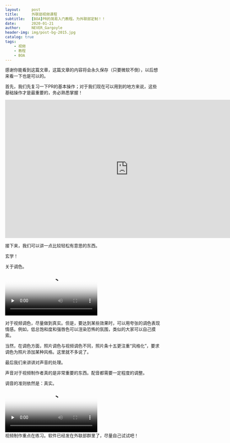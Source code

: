 ```yaml
---
layout:     post
title:      外联部视频课程
subtitle:   [BOA]PR的简易入门教程。为外联部定制！！
date:       2020-01-21
author:     NEVER_Gargoyle
header-img: img/post-bg-2015.jpg
catalog: true
tags:
    - 视频
    - 教程
    - BOA
---
```


感谢你能看到这篇文章，这篇文章的内容将会永久保存（只要微软不倒），以后想来看一下也是可以的。   

首先，我们先复习一下PR的基本操作；对于我们现在可以用到的地方来说，这些基础操作才是最重要的，务必熟悉掌握！   

<iframe 
    height=450 
    width=800 
    src="http://q62ssd5sv.bkt.clouddn.com/video1%E5%A4%8D%E4%B9%A0.mp4?e=1582333552&token=2tuIfajKFCm5nQiP-Ygqxa4iAMmVOhQCw9nGrqsa:88gJm4cVxUdILqEn0xQac1m-A9c=" 
    frameborder=0 
    allowfullscreen>
</iframe>

接下来，我们可以讲一点比较轻松有意思的东西。   

玄学！   

关于调色。   
<video id="video" controls="" preload="none" poster="http://om2bks7xs.bkt.clouddn.com/2017-08-26-Markdown-Advance-Video.jpg">
<source id="mp4" src="http://q62ssd5sv.bkt.clouddn.com/video2%E8%B0%83%E8%89%B2.mp4?e=1582333552&token=2tuIfajKFCm5nQiP-Ygqxa4iAMmVOhQCw9nGrqsa:KTlNnb5LhZx_9YdXCDY_CfYRHqM=" type="video/mp4">
</video>   

对于视频调色，尽量做到真实。但是，要达到某些效果时，可以用夸张的调色表现情感。例如，低总饱和度和强唇色可以渲染恐怖的氛围，类似的大家可以自己摸索。   

当然，在调色方面，照片调色与视频调色不同，照片条十五更注重“风格化”，要求调色为照片添加某种风格。这里就不多说了。   



最后我们来讲讲对声音的处理。   

声音对于视频制作者真的是非常重要的东西。配音都需要一定程度的调整。   

调音的准则依然是：真实。   
<video id="video" controls="" preload="none" poster="http://om2bks7xs.bkt.clouddn.com/2017-08-26-Markdown-Advance-Video.jpg">
<source id="mp4" src="http://q62ssd5sv.bkt.clouddn.com/video2%E8%B0%83%E8%89%B2.mp4?e=1582333552&token=2tuIfajKFCm5nQiP-Ygqxa4iAMmVOhQCw9nGrqsa:KTlNnb5LhZx_9YdXCDY_CfYRHqM=" type="video/mp4">
</video>   
视频制作重点在练习。软件已经发在外联部群里了，尽量自己试试吧！   
